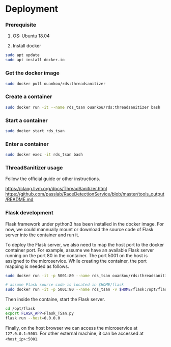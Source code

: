 
# Deployment

### Prerequisite

1. OS:
Ubuntu 18.04

1. Install docker
```bash
sudo apt update
sudo apt install docker.io
```

### Get the docker image

```bash
sudo docker pull ouankou/rds:threadsanitizer
```
### Create a container

```bash
sudo docker run -it --name rds_tsan ouankou/rds:threadsanitizer bash
```

### Start a container

```bash
sudo docker start rds_tsan
```

### Enter a container

```bash
sudo docker exec -it rds_tsan bash
```

### ThreadSanitizer usage

Follow the official guide or other instructions.

https://clang.llvm.org/docs/ThreadSanitizer.html
https://github.com/passlab/RaceDetectionService/blob/master/tools_output/README.md

### Flask development

Flask framework under python3 has been installed in the docker image.
For now, we could mannually mount or download the source code of Flask server into the container and run it.


To deploy the Flask server, we also need to map the host port to the docker container port.
For example, assume we have an available Flask server running on the port 80 in the container. The port 5001 on the host is assigned to the microservice. While creating the container, the port mapping is needed as follows.

```bash
sudo docker run -it -p 5001:80 --name rds_tsan ouankou/rds:threadsanitizer bash
```

```bash
# assume Flask source code is located in $HOME/flask
sudo docker run -it -p 5001:80 --name rds_tsan -v $HOME/flask:/opt/flask ouankou/rds:threadsanitizer bash
```
Then inside the containe, start the Flask server.
```bash
cd /opt/flask
export FLASK_APP=Flask_TSan.py
flask run --host=0.0.0.0
```

Finally, on the host browser we can access the microservice at `127.0.0.1:5001`. For other external machine, it can be accessed at `<host_ip>:5001`.


